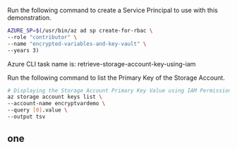 












Run the following command to create a Service Principal to use with this demonstration.

```bash
AZURE_SP=$(/usr/bin/az ad sp create-for-rbac \
--role "contributor" \
--name "encrypted-variables-and-key-vault" \
--years 3)
```

Azure CLI task name is: retrieve-storage-account-key-using-iam

Run the following command to list the Primary Key of the Storage Account.

```bash
# Displaying the Storage Account Primary Key Value using IAM Permissions by adding the Service Principal to the Storage Account.
az storage account keys list \
--account-name encryptvardemo \
--query [0].value \
--output tsv
```

## one